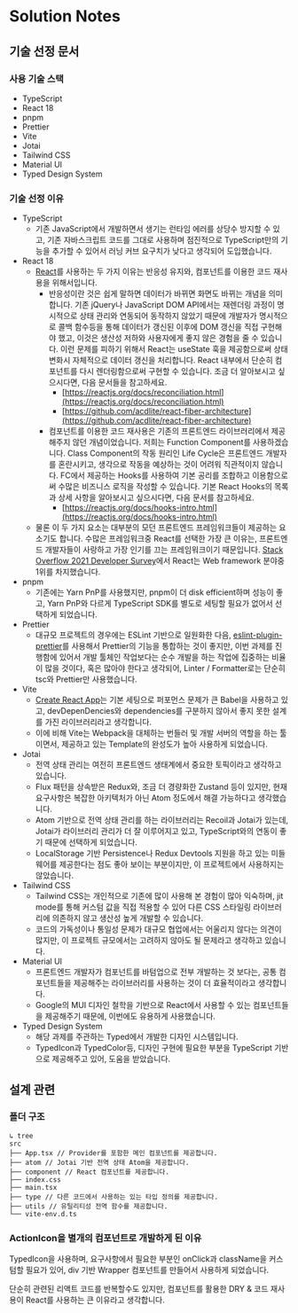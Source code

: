 # Solution Notes

## 기술 선정 문서

### 사용 기술 스택

- TypeScript
- React 18
- pnpm
- Prettier
- Vite
- Jotai
- Tailwind CSS
- Material UI
- Typed Design System

### 기술 선정 이유

- TypeScript
    - 기존 JavaScript에서 개발하면서 생기는 런타임 에러를 상당수 방지할 수 있고, 기존 자바스크립트 코드를 그대로 사용하며 점진적으로 TypeScript만의 기능을 추가할 수 있어서 러닝 커브 요구치가 낮다고 생각되어 도입했습니다.
- React 18
    - [React](https://reactjs.org/)를 사용하는 두 가지 이유는 반응성 유지와, 컴포넌트를 이용한 코드 재사용을 위해서입니다.
        - 반응성이란 것은 쉽게 말하면 데이터가 바뀌면 화면도 바뀌는 개념을 의미합니다. 기존 jQuery나 JavaScript DOM API에서는 재렌더링 과정이 명시적으로 상태 관리와 연동되어 동작하지 않았기 때문에 개발자가 명시적으로 콜백 함수등을 통해 데이터가 갱신된 이후에 DOM 갱신을 직접 구현해야 했고, 이것은 생산성 저하와 사용자에게 좋지 않은 경험을 줄 수 있습니다. 이런 문제를 피하기 위해서 React는 useState 훅을 제공함으로써 상태 변화시 자체적으로 데이터 갱신을 처리합니다. React 내부에서 단순히 컴포넌트를 다시 렌더링함으로써 구현할 수 있습니다. 조금 더 알아보시고 싶으시다면, 다음 문서들을 참고하세요.
            - [https://reactjs.org/docs/reconciliation.html](https://reactjs.org/docs/reconciliation.html)
            - [https://github.com/acdlite/react-fiber-architecture](https://github.com/acdlite/react-fiber-architecture)
        - 컴포넌트를 이용한 코드 재사용은 기존의 프론트엔드 라이브러리에서 제공해주지 않던 개념이었습니다. 저희는 Function Component를 사용하겠습니다. Class Component의 작동 원리인 Life Cycle은 프론트엔드 개발자를 혼란시키고, 생각으로 작동을 예상하는 것이 어려워 직관적이지 않습니다. FC에서 제공하는 Hooks를 사용하여 기본 공리를 조합하고 이용함으로써 수많은 비즈니스 로직을 작성할 수 있습니다. 기본 React Hooks의 목록과 상세 사항을 알아보시고 싶으시다면, 다음 문서를 참고하세요.
            - [https://reactjs.org/docs/hooks-intro.html](https://reactjs.org/docs/hooks-intro.html)
    - 물론 이 두 가지 요소는 대부분의 모던 프론트엔드 프레임워크들이 제공하는 요소기도 합니다. 수많은 프레임워크중 React를 선택한 가장 큰 이유는, 프론트엔드 개발자들이 사랑하고 가장 인기를 끄는 프레임워크이기 때문입니다. [Stack Overflow 2021 Developer Survey](https://insights.stackoverflow.com/survey/2021)에서 React는 Web framework 분야중 1위를 차지했습니다.
- pnpm
    - 기존에는 Yarn PnP를 사용했지만, pnpm이 더 disk efficient하며 성능이 좋고, Yarn PnP와 다르게 TypeScript SDK를 별도로 세팅할 필요가 없어서 선택하게 되었습니다.
- Prettier
    - 대규모 프로젝트의 경우에는 ESLint 기반으로 일원화한 다음, [eslint-plugin-prettier](https://github.com/prettier/eslint-plugin-prettier)를 사용해서 Prettier의 기능을 통합하는 것이 좋지만, 이번 과제를 진행함에 있어서 개발 툴체인 작업보다는 순수 개발을 하는 작업에 집중하는 비율이 많을 것이다, 혹은 많아야 한다고 생각되어, Linter / Formatter로는 단순히 tsc와 Prettier만 사용했습니다.
- Vite
    - [Create React App](https://create-react-app.dev/)는 기본 세팅으로 퍼포먼스 문제가 큰 Babel을 사용하고 있고, devDepenDencies와 dependencies를 구분하지 않아서 좋지 못한 설계를 가진 라이브러리라고 생각합니다.
    - 이에 비해 Vite는 Webpack을 대체하는 번들러 및 개발 서버의 역할을 하는 툴이면서, 제공하고 있는 Template의 완성도가 높아 사용하게 되었습니다.
- Jotai
    - 전역 상태 관리는 여전히 프론트엔드 생태계에서 중요한 토픽이라고 생각하고 있습니다.
    - Flux 패턴을 상속받은 Redux와, 조금 더 경량화한 Zustand 등이 있지만, 현재 요구사항은 복잡한 아키텍처가 아닌 Atom 정도에서 해결 가능하다고 생각했습니다.
    - Atom 기반으로 전역 상태 관리를 하는 라이브러리는 Recoil과 Jotai가 있는데, Jotai가 라이브러리 관리가 더 잘 이루어지고 있고, TypeScript와의 연동이 좋기 때문에 선택하게 되었습니다.
    - LocalStorage 기반 Persistence나 Redux Devtools 지원을 하고 있는 미들웨어를 제공한다는 점도 좋아 보이는 부분이지만, 이 프로젝트에서 사용하지는 않았습니다.
- Tailwind CSS
    - Tailwind CSS는 개인적으로 기존에 많이 사용해 본 경험이 많아 익숙하며, jit mode를 통해 커스텀 값을 직접 적용할 수 있어 다른 CSS 스타일링 라이브러리에 의존하지 않고 생산성 높게 개발할 수 있습니다.
    - 코드의 가독성이나 통일성 문제가 대규모 협업에서는 어울리지 않다는 의견이 많지만, 이 프로젝트 규모에서는 고려하지 않아도 될 문제라고 생각하고 있습니다.
- Material UI
    - 프론트엔드 개발자가 컴포넌트를 바텀업으로 전부 개발하는 것 보다는, 공통 컴포넌트들을 제공해주는 라이브러리를 사용하는 것이 더 효율적이라고 생각합니다.
    - Google의 MUI 디자인 철학을 기반으로 React에서 사용할 수 있는 컴포넌트들을 제공해주기 때문에, 이번에도 유용하게 사용했습니다.
- Typed Design System
    - 해당 과제를 주관하는 Typed에서 개발한 디자인 시스템입니다.
    - TypedIcon과 TypedColor등, 디자인 구현에 필요한 부분을 TypeScript 기반으로 제공해주고 있어, 도움을 받았습니다.

## 설계 관련

### 폴더 구조

```
↳ tree
src
├── App.tsx // Provider를 포함한 메인 컴포넌트를 제공합니다.
├── atom // Jotai 기반 전역 상태 Atom을 제공합니다.
├── component // React 컴포넌트를 제공합니다.
├── index.css
├── main.tsx
├── type // 다른 코드에서 사용하는 있는 타입 정의를 제공합니다.
├── utils // 유틸리티성 전역 함수를 제공합니다.
└── vite-env.d.ts
```

### ActionIcon을 별개의 컴포넌트로 개발하게 된 이유

TypedIcon을 사용하며, 요구사항에서 필요한 부분인 onClick과 className을 커스텀할 필요가 있어, div 기반 Wrapper 컴포넌트를 만들어서 사용하게 되었습니다.

단순히 관련된 리액트 코드를 반복할수도 있지만, 컴포넌트를 활용한 DRY & 코드 재사용이 React를 사용하는 큰 이유라고 생각합니다.
